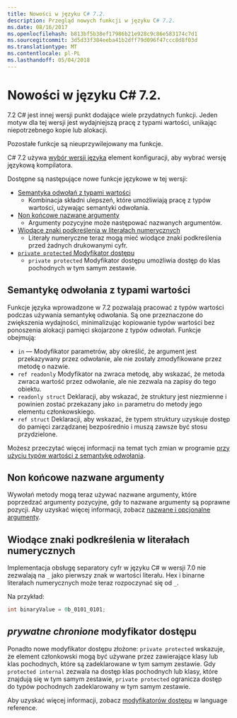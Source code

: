 ```yaml
---
title: Nowości w języku C# 7.2.
description: Przegląd nowych funkcji w języku C# 7.2.
ms.date: 08/16/2017
ms.openlocfilehash: b813bf5b38ef17986b21e928c9c86e583174c7d1
ms.sourcegitcommit: 3d5d33f384eeba41b2dff79d096f47ccc8d8f03d
ms.translationtype: MT
ms.contentlocale: pl-PL
ms.lasthandoff: 05/04/2018
---
```

# <a name="whats-new-in-c-72"></a>Nowości w języku C# 7.2.

7.2 C# jest innej wersji punkt dodające wiele przydatnych funkcji.
Jeden motyw dla tej wersji jest wydajniejszą pracę z typami wartości, unikając niepotrzebnego kopie lub alokacji. 

Pozostałe funkcje są nieuprzywilejowany ma funkcje.

C# 7.2 używa [wybór wersji języka](csharp-7-1.md#language-version-selection) element konfiguracji, aby wybrać wersję językową kompilatora.

Dostępne są następujące nowe funkcje językowe w tej wersji:

* [Semantyka odwołań z typami wartości](#reference-semantics-with-value-types)
  - Kombinacja składni ulepszeń, które umożliwiają pracę z typów wartości, używając semantyki odwołania.
* [Non końcowe nazwane argumenty](#non-trailing-named-arguments)
  - Argumenty pozycyjne może następować nazwanych argumentów.
* [Wiodące znaki podkreślenia w literałach numerycznych](#leading-underscores-in-numeric-literals)
  - Literały numeryczne teraz mogą mieć wiodące znaki podkreślenia przed żadnych drukowanymi cyfr.
* [`private protected` Modyfikator dostępu](#private-protected-access-modifier)
  - `private protected` Modyfikator dostępu umożliwia dostęp do klas pochodnych w tym samym zestawie.

## <a name="reference-semantics-with-value-types"></a>Semantykę odwołania z typami wartości

Funkcje języka wprowadzone w 7.2 pozwalają pracować z typów wartości podczas używania semantykę odwołania. Są one przeznaczone do zwiększenia wydajności, minimalizując kopiowanie typów wartości bez ponoszenia alokacji pamięci skojarzone z typów odwołań. Funkcje obejmują:

 - `in` — Modyfikator parametrów, aby określić, że argument jest przekazywany przez odwołanie, ale nie zostały zmodyfikowane przez metodę o nazwie.
 - `ref readonly` Modyfikator na zwraca metodę, aby wskazać, że metoda zwraca wartość przez odwołanie, ale nie zezwala na zapisy do tego obiektu.
 - `readonly struct` Deklaracji, aby wskazać, że struktury jest niezmienne i powinien zostać przekazany jako `in` parametru do metody jego elementu członkowskiego.
 - `ref struct` Deklaracji, aby wskazać, że typem struktury uzyskuje dostęp do pamięci zarządzanej bezpośrednio i muszą zawsze być stosu przydzielone.

Możesz przeczytać więcej informacji na temat tych zmian w programie [przy użyciu typów wartości z semantykę odwołania](../reference-semantics-with-value-types.md).

## <a name="non-trailing-named-arguments"></a>Non końcowe nazwane argumenty

Wywołań metody mogą teraz używać nazwane argumenty, które poprzedzać argumenty pozycyjne, gdy to nazwane argumenty są poprawne pozycji. Aby uzyskać więcej informacji, zobacz [nazwane i opcjonalne argumenty](../programming-guide/classes-and-structs/named-and-optional-arguments.md).

## <a name="leading-underscores-in-numeric-literals"></a>Wiodące znaki podkreślenia w literałach numerycznych

Implementacja obsługę separatory cyfr w języku C# w wersji 7.0 nie zezwalają na `_` jako pierwszy znak w wartości literału. Hex i binarne literałach numerycznych może teraz rozpoczynać się od `_`. 

Na przykład:

```csharp
int binaryValue = 0b_0101_0101;
```

## <a name="private-protected-access-modifier"></a>_prywatne chronione_ modyfikator dostępu

Ponadto nowe modyfikator dostępu złożone: `private protected` wskazuje, że element członkowski mogą być używane przez zawierające klasy lub klas pochodnych, które są zadeklarowane w tym samym zestawie. Gdy `protected internal` zezwala na dostęp klas pochodnych lub klasy, które znajdują się w tym samym zestawie, `private protected` ogranicza dostęp do typów pochodnych zadeklarowany w tym samym zestawie.

Aby uzyskać więcej informacji, zobacz [modyfikatorów dostępu](../language-reference/keywords/access-modifiers.md) w language reference.
